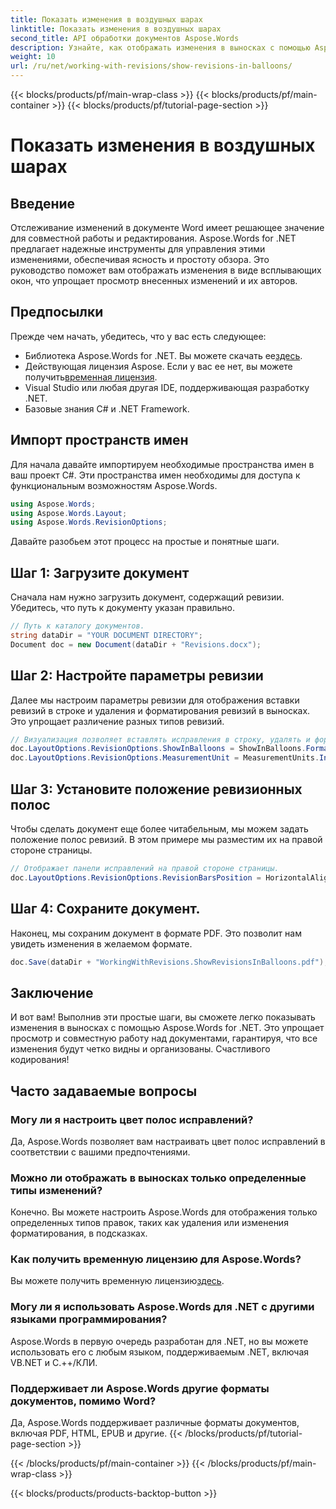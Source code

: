 ```yaml
---
title: Показать изменения в воздушных шарах
linktitle: Показать изменения в воздушных шарах
second_title: API обработки документов Aspose.Words
description: Узнайте, как отображать изменения в выносках с помощью Aspose.Words для .NET. Это подробное руководство проведет вас через каждый шаг, гарантируя, что изменения в вашем документе будут понятными и организованными.
weight: 10
url: /ru/net/working-with-revisions/show-revisions-in-balloons/
---
```


{{< blocks/products/pf/main-wrap-class >}}
{{< blocks/products/pf/main-container >}}
{{< blocks/products/pf/tutorial-page-section >}}

# Показать изменения в воздушных шарах

## Введение

Отслеживание изменений в документе Word имеет решающее значение для совместной работы и редактирования. Aspose.Words for .NET предлагает надежные инструменты для управления этими изменениями, обеспечивая ясность и простоту обзора. Это руководство поможет вам отображать изменения в виде всплывающих окон, что упрощает просмотр внесенных изменений и их авторов.

## Предпосылки

Прежде чем начать, убедитесь, что у вас есть следующее:

-  Библиотека Aspose.Words for .NET. Вы можете скачать ее[здесь](https://releases.aspose.com/words/net/).
-  Действующая лицензия Aspose. Если у вас ее нет, вы можете получить[временная лицензия](https://purchase.aspose.com/temporary-license/).
- Visual Studio или любая другая IDE, поддерживающая разработку .NET.
- Базовые знания C# и .NET Framework.

## Импорт пространств имен

Для начала давайте импортируем необходимые пространства имен в ваш проект C#. Эти пространства имен необходимы для доступа к функциональным возможностям Aspose.Words.

```csharp
using Aspose.Words;
using Aspose.Words.Layout;
using Aspose.Words.RevisionOptions;
```

Давайте разобьем этот процесс на простые и понятные шаги.

## Шаг 1: Загрузите документ

Сначала нам нужно загрузить документ, содержащий ревизии. Убедитесь, что путь к документу указан правильно.

```csharp
// Путь к каталогу документов.
string dataDir = "YOUR DOCUMENT DIRECTORY";
Document doc = new Document(dataDir + "Revisions.docx");
```

## Шаг 2: Настройте параметры ревизии

Далее мы настроим параметры ревизии для отображения вставки ревизий в строке и удаления и форматирования ревизий в выносках. Это упрощает различение разных типов ревизий.

```csharp
// Визуализация позволяет вставлять исправления в строку, удалять и форматировать исправления в выносках.
doc.LayoutOptions.RevisionOptions.ShowInBalloons = ShowInBalloons.FormatAndDelete;
doc.LayoutOptions.RevisionOptions.MeasurementUnit = MeasurementUnits.Inches;
```

## Шаг 3: Установите положение ревизионных полос

Чтобы сделать документ еще более читабельным, мы можем задать положение полос ревизий. В этом примере мы разместим их на правой стороне страницы.

```csharp
// Отображает панели исправлений на правой стороне страницы.
doc.LayoutOptions.RevisionOptions.RevisionBarsPosition = HorizontalAlignment.Right;
```

## Шаг 4: Сохраните документ.

Наконец, мы сохраним документ в формате PDF. Это позволит нам увидеть изменения в желаемом формате.

```csharp
doc.Save(dataDir + "WorkingWithRevisions.ShowRevisionsInBalloons.pdf");
```

## Заключение

И вот вам! Выполнив эти простые шаги, вы сможете легко показывать изменения в выносках с помощью Aspose.Words for .NET. Это упрощает просмотр и совместную работу над документами, гарантируя, что все изменения будут четко видны и организованы. Счастливого кодирования!

## Часто задаваемые вопросы

### Могу ли я настроить цвет полос исправлений?
Да, Aspose.Words позволяет вам настраивать цвет полос исправлений в соответствии с вашими предпочтениями.

### Можно ли отображать в выносках только определенные типы изменений?
Конечно. Вы можете настроить Aspose.Words для отображения только определенных типов правок, таких как удаления или изменения форматирования, в подсказках.

### Как получить временную лицензию для Aspose.Words?
Вы можете получить временную лицензию[здесь](https://purchase.aspose.com/temporary-license/).

### Могу ли я использовать Aspose.Words для .NET с другими языками программирования?
Aspose.Words в первую очередь разработан для .NET, но вы можете использовать его с любым языком, поддерживаемым .NET, включая VB.NET и C.++/КЛИ.

### Поддерживает ли Aspose.Words другие форматы документов, помимо Word?
Да, Aspose.Words поддерживает различные форматы документов, включая PDF, HTML, EPUB и другие.
{{< /blocks/products/pf/tutorial-page-section >}}

{{< /blocks/products/pf/main-container >}}
{{< /blocks/products/pf/main-wrap-class >}}

{{< blocks/products/products-backtop-button >}}
